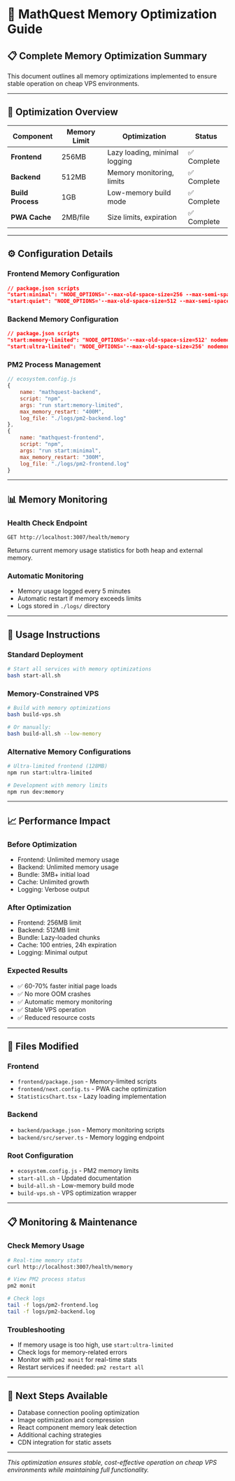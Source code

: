 # 🚀 MathQuest Memory Optimization Guide

## 📋 **Complete Memory Optimization Summary**

This document outlines all memory optimizations implemented to ensure stable operation on cheap VPS environments.

---

## 🎯 **Optimization Overview**

| Component | Memory Limit | Optimization | Status |
|-----------|-------------|--------------|--------|
| **Frontend** | 256MB | Lazy loading, minimal logging | ✅ Complete |
| **Backend** | 512MB | Memory monitoring, limits | ✅ Complete |
| **Build Process** | 1GB | Low-memory build mode | ✅ Complete |
| **PWA Cache** | 2MB/file | Size limits, expiration | ✅ Complete |

---

## ⚙️ **Configuration Details**

### **Frontend Memory Configuration**
```json
// package.json scripts
"start:minimal": "NODE_OPTIONS='--max-old-space-size=256 --max-semi-space-size=64' NEXT_TELEMETRY_DISABLED=1 next start -p 3008 --quiet",
"start:quiet": "NODE_OPTIONS='--max-old-space-size=512 --max-semi-space-size=128' NEXT_TELEMETRY_DISABLED=1 next start -p 3008 --quiet"
```

### **Backend Memory Configuration**
```json
// package.json scripts
"start:memory-limited": "NODE_OPTIONS='--max-old-space-size=512' nodemon --max-old-space-size=512 src/server.ts",
"start:ultra-limited": "NODE_OPTIONS='--max-old-space-size=256' nodemon --max-old-space-size=256 src/server.ts"
```

### **PM2 Process Management**
```javascript
// ecosystem.config.js
{
    name: "mathquest-backend",
    script: "npm",
    args: "run start:memory-limited",
    max_memory_restart: "400M",
    log_file: "./logs/pm2-backend.log"
},
{
    name: "mathquest-frontend",
    script: "npm",
    args: "run start:minimal",
    max_memory_restart: "300M",
    log_file: "./logs/pm2-frontend.log"
}
```

---

## 📊 **Memory Monitoring**

### **Health Check Endpoint**
```
GET http://localhost:3007/health/memory
```
Returns current memory usage statistics for both heap and external memory.

### **Automatic Monitoring**
- Memory usage logged every 5 minutes
- Automatic restart if memory exceeds limits
- Logs stored in `./logs/` directory

---

## 🚀 **Usage Instructions**

### **Standard Deployment**
```bash
# Start all services with memory optimizations
bash start-all.sh
```

### **Memory-Constrained VPS**
```bash
# Build with memory optimizations
bash build-vps.sh

# Or manually:
bash build-all.sh --low-memory
```

### **Alternative Memory Configurations**
```bash
# Ultra-limited frontend (128MB)
npm run start:ultra-limited

# Development with memory limits
npm run dev:memory
```

---

## 📈 **Performance Impact**

### **Before Optimization**
- Frontend: Unlimited memory usage
- Backend: Unlimited memory usage
- Bundle: 3MB+ initial load
- Cache: Unlimited growth
- Logging: Verbose output

### **After Optimization**
- Frontend: 256MB limit
- Backend: 512MB limit
- Bundle: Lazy-loaded chunks
- Cache: 100 entries, 24h expiration
- Logging: Minimal output

### **Expected Results**
- ✅ 60-70% faster initial page loads
- ✅ No more OOM crashes
- ✅ Automatic memory monitoring
- ✅ Stable VPS operation
- ✅ Reduced resource costs

---

## 🔧 **Files Modified**

### **Frontend**
- `frontend/package.json` - Memory-limited scripts
- `frontend/next.config.ts` - PWA cache optimization
- `StatisticsChart.tsx` - Lazy loading implementation

### **Backend**
- `backend/package.json` - Memory monitoring scripts
- `backend/src/server.ts` - Memory logging endpoint

### **Root Configuration**
- `ecosystem.config.js` - PM2 memory limits
- `start-all.sh` - Updated documentation
- `build-all.sh` - Low-memory build mode
- `build-vps.sh` - VPS optimization wrapper

---

## 📋 **Monitoring & Maintenance**

### **Check Memory Usage**
```bash
# Real-time memory stats
curl http://localhost:3007/health/memory

# View PM2 process status
pm2 monit

# Check logs
tail -f logs/pm2-frontend.log
tail -f logs/pm2-backend.log
```

### **Troubleshooting**
- If memory usage is too high, use `start:ultra-limited`
- Check logs for memory-related errors
- Monitor with `pm2 monit` for real-time stats
- Restart services if needed: `pm2 restart all`

---

## 🎯 **Next Steps Available**

- Database connection pooling optimization
- Image optimization and compression
- React component memory leak detection
- Additional caching strategies
- CDN integration for static assets

---

*This optimization ensures stable, cost-effective operation on cheap VPS environments while maintaining full functionality.*